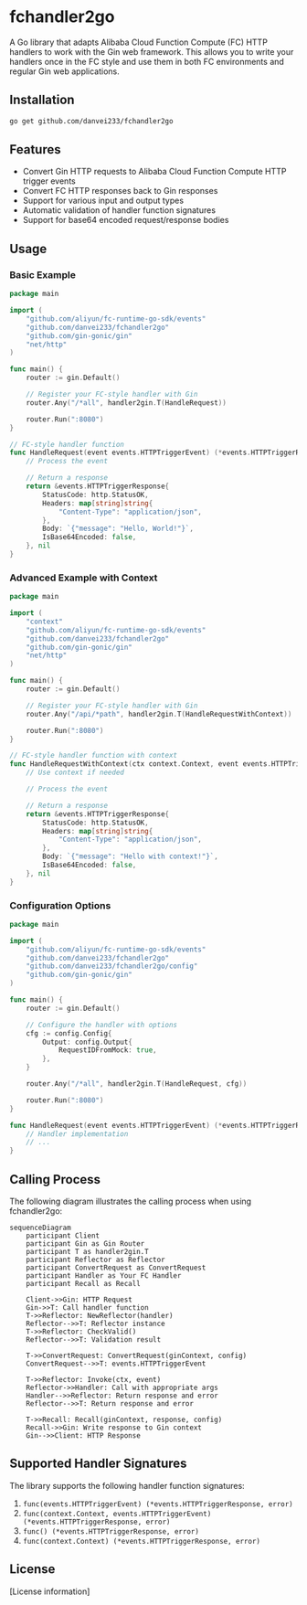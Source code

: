 # fchandler2go

A Go library that adapts Alibaba Cloud Function Compute (FC) HTTP handlers to work with the Gin web framework. This allows you to write your handlers once in the FC style and use them in both FC environments and regular Gin web applications.

## Installation

```bash
go get github.com/danvei233/fchandler2go
```

## Features

- Convert Gin HTTP requests to Alibaba Cloud Function Compute HTTP trigger events
- Convert FC HTTP responses back to Gin responses
- Support for various input and output types
- Automatic validation of handler function signatures
- Support for base64 encoded request/response bodies

## Usage

### Basic Example

```go
package main

import (
    "github.com/aliyun/fc-runtime-go-sdk/events"
    "github.com/danvei233/fchandler2go"
    "github.com/gin-gonic/gin"
    "net/http"
)

func main() {
    router := gin.Default()

    // Register your FC-style handler with Gin
    router.Any("/*all", handler2gin.T(HandleRequest))

    router.Run(":8080")
}

// FC-style handler function
func HandleRequest(event events.HTTPTriggerEvent) (*events.HTTPTriggerResponse, error) {
    // Process the event

    // Return a response
    return &events.HTTPTriggerResponse{
        StatusCode: http.StatusOK,
        Headers: map[string]string{
            "Content-Type": "application/json",
        },
        Body: `{"message": "Hello, World!"}`,
        IsBase64Encoded: false,
    }, nil
}
```

### Advanced Example with Context

```go
package main

import (
    "context"
    "github.com/aliyun/fc-runtime-go-sdk/events"
    "github.com/danvei233/fchandler2go"
    "github.com/gin-gonic/gin"
    "net/http"
)

func main() {
    router := gin.Default()

    // Register your FC-style handler with Gin
    router.Any("/api/*path", handler2gin.T(HandleRequestWithContext))

    router.Run(":8080")
}

// FC-style handler function with context
func HandleRequestWithContext(ctx context.Context, event events.HTTPTriggerEvent) (*events.HTTPTriggerResponse, error) {
    // Use context if needed

    // Process the event

    // Return a response
    return &events.HTTPTriggerResponse{
        StatusCode: http.StatusOK,
        Headers: map[string]string{
            "Content-Type": "application/json",
        },
        Body: `{"message": "Hello with context!"}`,
        IsBase64Encoded: false,
    }, nil
}
```

### Configuration Options

```go
package main

import (
    "github.com/aliyun/fc-runtime-go-sdk/events"
    "github.com/danvei233/fchandler2go"
    "github.com/danvei233/fchandler2go/config"
    "github.com/gin-gonic/gin"
)

func main() {
    router := gin.Default()

    // Configure the handler with options
    cfg := config.Config{
        Output: config.Output{
            RequestIDFromMock: true,
        },
    }

    router.Any("/*all", handler2gin.T(HandleRequest, cfg))

    router.Run(":8080")
}

func HandleRequest(event events.HTTPTriggerEvent) (*events.HTTPTriggerResponse, error) {
    // Handler implementation
    // ...
}
```

## Calling Process

The following diagram illustrates the calling process when using fchandler2go:

```mermaid
sequenceDiagram
    participant Client
    participant Gin as Gin Router
    participant T as handler2gin.T
    participant Reflector as Reflector
    participant ConvertRequest as ConvertRequest
    participant Handler as Your FC Handler
    participant Recall as Recall

    Client->>Gin: HTTP Request
    Gin->>T: Call handler function
    T->>Reflector: NewReflector(handler)
    Reflector-->>T: Reflector instance
    T->>Reflector: CheckValid()
    Reflector-->>T: Validation result

    T->>ConvertRequest: ConvertRequest(ginContext, config)
    ConvertRequest-->>T: events.HTTPTriggerEvent

    T->>Reflector: Invoke(ctx, event)
    Reflector->>Handler: Call with appropriate args
    Handler-->>Reflector: Return response and error
    Reflector-->>T: Return response and error

    T->>Recall: Recall(ginContext, response, config)
    Recall->>Gin: Write response to Gin context
    Gin-->>Client: HTTP Response
```

## Supported Handler Signatures

The library supports the following handler function signatures:

1. `func(events.HTTPTriggerEvent) (*events.HTTPTriggerResponse, error)`
2. `func(context.Context, events.HTTPTriggerEvent) (*events.HTTPTriggerResponse, error)`
3. `func() (*events.HTTPTriggerResponse, error)`
4. `func(context.Context) (*events.HTTPTriggerResponse, error)`

## License

[License information]

